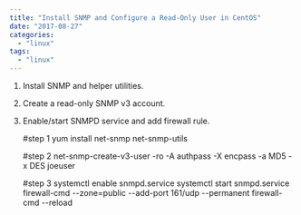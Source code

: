 ```yaml
---
title: "Install SNMP and Configure a Read-Only User in CentOS"
date: "2017-08-27"
categories: 
  - "linux"
tags: 
  - "linux"
---
```


1. Install SNMP and helper utilities.
2. Create a read-only SNMP v3 account.
3. Enable/start SNMPD service and add firewall rule.
    
    #step 1
    yum install net-snmp net-snmp-utils
    
    #step 2
    net-snmp-create-v3-user -ro -A authpass -X encpass -a MD5 -x DES joeuser
    
    #step 3
    systemctl enable snmpd.service
    systemctl start snmpd.service
    firewall-cmd --zone=public --add-port 161/udp --permanent
    firewall-cmd --reload
